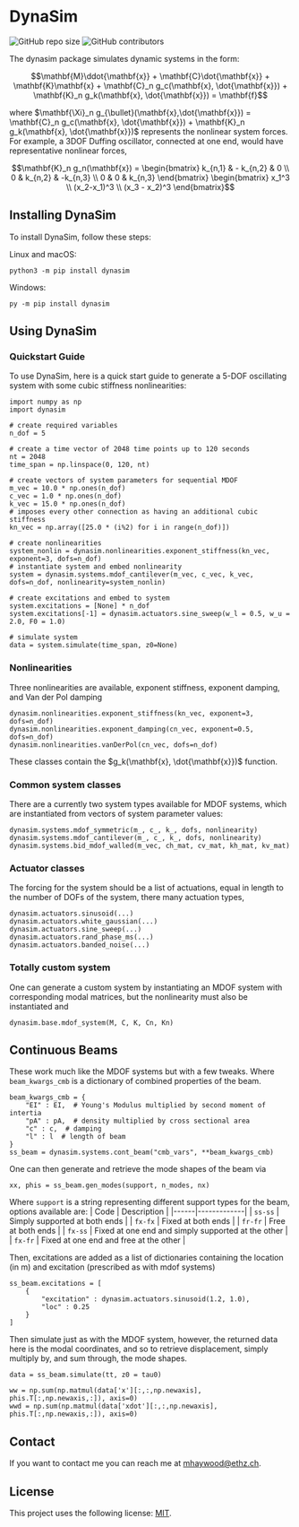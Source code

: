 # DynaSim

<!--- These are examples. See https://shields.io for others or to customize this set of shields. You might want to include dependencies, project status and licence info here --->
![GitHub repo size](https://img.shields.io/github/repo-size/MarcusHA94/dynasim)
![GitHub contributors](https://img.shields.io/github/contributors/MarcusHA94/dynasim)

<!-- Project name is a `<utility/tool/feature>` that allows `<insert_target_audience>` to do `<action/task_it_does>`. -->

The dynasim package simulates dynamic systems in the form:
```math
\mathbf{M}\ddot{\mathbf{x}} + \mathbf{C}\dot{\mathbf{x}} + \mathbf{K}\mathbf{x} + \mathbf{C}_n g_c(\mathbf{x}, \dot{\mathbf{x}}) + \mathbf{K}_n g_k(\mathbf{x}, \dot{\mathbf{x}}) = \mathbf{f}
```
where $\mathbf{\Xi}_n g_{\bullet}(\mathbf{x},\dot{\mathbf{x}}) = \mathbf{C}_n g_c(\mathbf{x}, \dot{\mathbf{x}}) + \mathbf{K}_n g_k(\mathbf{x}, \dot{\mathbf{x}})$ represents the nonlinear system forces. For example, a 3DOF Duffing oscillator, connected at one end, would have representative nonlinear forces,
```math
\mathbf{K}_n g_n(\mathbf{x}) = \begin{bmatrix}
    k_{n,1} & - k_{n,2} & 0 \\
    0 & k_{n,2} & -k_{n,3} \\
    0 & 0 & k_{n,3}
\end{bmatrix}
\begin{bmatrix}
    x_1^3 \\
    (x_2-x_1)^3 \\
    (x_3 - x_2)^3
\end{bmatrix}
```

## Installing DynaSim

To install DynaSim, follow these steps:

Linux and macOS:
```
python3 -m pip install dynasim
```

Windows:
```
py -m pip install dynasim
```
## Using DynaSim

### Quickstart Guide

To use DynaSim, here is a quick start guide to generate a 5-DOF oscillating system with some cubic stiffness nonlinearities:

```
import numpy as np
import dynasim

# create required variables
n_dof = 5

# create a time vector of 2048 time points up to 120 seconds
nt = 2048
time_span = np.linspace(0, 120, nt)

# create vectors of system parameters for sequential MDOF
m_vec = 10.0 * np.ones(n_dof)
c_vec = 1.0 * np.ones(n_dof)
k_vec = 15.0 * np.ones(n_dof)
# imposes every other connection as having an additional cubic stiffness
kn_vec = np.array([25.0 * (i%2) for i in range(n_dof)])

# create nonlinearities
system_nonlin = dynasim.nonlinearities.exponent_stiffness(kn_vec, exponent=3, dofs=n_dof)
# instantiate system and embed nonlinearity
system = dynasim.systems.mdof_cantilever(m_vec, c_vec, k_vec, dofs=n_dof, nonlinearity=system_nonlin)

# create excitations and embed to system
system.excitations = [None] * n_dof
system.excitations[-1] = dynasim.actuators.sine_sweep(w_l = 0.5, w_u = 2.0, F0 = 1.0)

# simulate system
data = system.simulate(time_span, z0=None)
```

### Nonlinearities

Three nonlinearities are available, exponent stiffness, exponent damping, and Van der Pol damping

```
dynasim.nonlinearities.exponent_stiffness(kn_vec, exponent=3, dofs=n_dof)
dynasim.nonlinearities.exponent_damping(cn_vec, exponent=0.5, dofs=n_dof)
dynasim.nonlinearities.vanDerPol(cn_vec, dofs=n_dof)
```
These classes contain the $g_k(\mathbf{x}, \dot{\mathbf{x}})$ function.

### Common system classes

There are a currently two system types available for MDOF systems, which are instantiated from vectors of system parameter values:

```
dynasim.systems.mdof_symmetric(m_, c_, k_, dofs, nonlinearity)
dynasim.systems.mdof_cantilever(m_, c_, k_, dofs, nonlinearity)
dynasim.systems.bid_mdof_walled(m_vec, ch_mat, cv_mat, kh_mat, kv_mat)
```

### Actuator classes

The forcing for the system should be a list of actuations, equal in length to the number of DOFs of the system, there many actuation types,
```
dynasim.actuators.sinusoid(...)
dynasim.actuators.white_gaussian(...)
dynasim.actuators.sine_sweep(...)
dynasim.actuators.rand_phase_ms(...)
dynasim.actuators.banded_noise(...)
```

### Totally custom system

One can generate a custom system by instantiating an MDOF system with corresponding modal matrices, but the nonlinearity must also be instantiated and 
```
dynasim.base.mdof_system(M, C, K, Cn, Kn)
```

## Continuous Beams

These work much like the MDOF systems but with a few tweaks. Where ```beam_kwargs_cmb``` is a dictionary of combined properties of the beam.
```
beam_kwargs_cmb = {
    "EI" : EI,  # Young's Modulus multiplied by second moment of intertia
    "pA" : pA,  # density multiplied by cross sectional area
    "c" : c,  # damping
    "l" : l  # length of beam
}
ss_beam = dynasim.systems.cont_beam("cmb_vars", **beam_kwargs_cmb)
```

One can then generate and retrieve the mode shapes of the beam via
```
xx, phis = ss_beam.gen_modes(support, n_modes, nx)
```
Where ```support``` is a string representing different support types for the beam, options available are:
| Code | Description |
|------|-------------|
| `ss-ss` | Simply supported at both ends |
| `fx-fx` | Fixed at both ends |
| `fr-fr` | Free at both ends |
| `fx-ss` | Fixed at one end and simply supported at the other |
| `fx-fr` | Fixed at one end and free at the other |

Then, excitations are added as a list of dictionaries containing the location (in m) and excitation (prescribed as with mdof systems)
```
ss_beam.excitations = [
    {
        "excitation" : dynasim.actuators.sinusoid(1.2, 1.0),
        "loc" : 0.25
    }
]
```
Then simulate just as with the MDOF system, however, the returned data here is the modal coordinates, and so to retrieve displacement, simply multiply by, and sum through, the mode shapes.
```
data = ss_beam.simulate(tt, z0 = tau0)

ww = np.sum(np.matmul(data['x'][:,:,np.newaxis], phis.T[:,np.newaxis,:]), axis=0)
wwd = np.sum(np.matmul(data['xdot'][:,:,np.newaxis], phis.T[:,np.newaxis,:]), axis=0)
```

## Contact

If you want to contact me you can reach me at <mhaywood@ethz.ch>.

## License
<!--- If you're not sure which open license to use see https://choosealicense.com/--->

This project uses the following license: [MIT](<https://opensource.org/license/mit/>).
